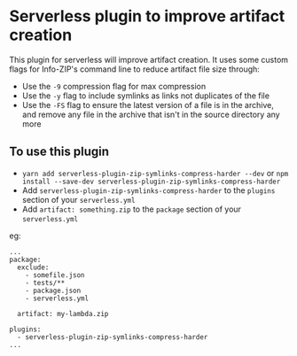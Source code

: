 # Serverless plugin to improve artifact creation

This plugin for serverless will improve artifact creation.  It uses some custom flags for Info-ZIP's command line to reduce artifact file size through:
 - Use the `-9` compression flag for max compression
 - Use the `-y` flag to include symlinks as links not duplicates of the file
 - Use the `-FS` flag to ensure the latest version of a file is in the archive, and remove any file in the archive that isn't in the source directory any more

## To use this plugin

 - `yarn add serverless-plugin-zip-symlinks-compress-harder --dev` or
  `npm install --save-dev serverless-plugin-zip-symlinks-compress-harder`
 - Add `serverless-plugin-zip-symlinks-compress-harder` to the `plugins` section of your `serverless.yml`
 - Add `artifact: something.zip` to the `package` section of your `serverless.yml`

eg:

```
...
package:
  exclude:
    - somefile.json
    - tests/**
    - package.json
    - serverless.yml

  artifact: my-lambda.zip

plugins:
  - serverless-plugin-zip-symlinks-compress-harder
...
```
